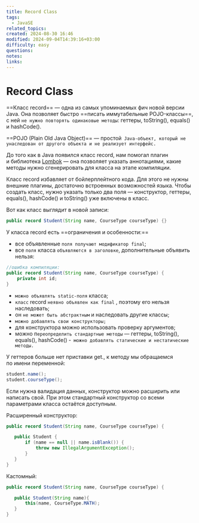 ```yaml
---
title: Record Class
tags:
  - JavaSE
related_topics: 
created: 2024-08-30 16:46
modified: 2024-09-04T14:39:16+03:00
difficulty: easy
questions: 
notes: 
links: 
---
```

# Record Class

==Класс record== — одна из самых упоминаемых фич новой версии Java. Она позволяет быстро ==писать иммутабельные POJO-классы==, с ней `не нужно повторять одинаковые методы`: геттеры, toString(), equals() и hashCode().

==POJO (Plain Old Java Object)== — простой` Java-объект, который не унаследован от другого объекта и не реализует интерфейс.`

До того как в Java появился класс record, нам помогал плагин и библиотека [Lombok](https://projectlombok.org/) — она позволяет указать аннотациями, какие методы нужно сгенерировать для класса на этапе компиляции.

Класс record избавляет от бойлерплейтного кода. Для этого не нужны внешние плагины, достаточно встроенных возможностей языка. Чтобы создать класс, нужно указать только два поля — конструктор, геттеры, equals(), hashCode() и toString() уже включены в класс.

Вот как класс выглядит в новой записи:

```java
public record Student(String name, CourseType courseType) {}
```

У класса record есть ==ограничения и особенности:==

- все объявленные `поля получают модификатор final`;
- все `поля` класса `объявляются в заголовке`, дополнительные объявить нельзя:

```java
//ошибка компиляции:
public record Student(String name, CourseType courseType) {
	private int id;
}
```

- `можно объявлять static-поля` класса;
- `класс` record `неявно объявлен как final` , поэтому его нельзя наследовать;
- он `не может быть абстрактным` и наследовать другие классы;
- `можно добавлять свои конструкторы;`
- для конструктора можно использовать проверку аргументов;
- можно п`ереопределить стандартные методы` — геттеры, toString(), equals(), hashCode()
-` можно добавлять статические и нестатические методы.`

У геттеров больше нет приставки get., к методу мы обращаемся по имени переменной:

```java
student.name();
student.courseType();
```

Если нужна валидация данных, конструктор можно расширить или написать свой. При этом стандартный конструктор со всеми параметрами класса остаётся доступным.

Расширенный конструктор:

```java
public record Student(String name, CourseType courseType) {

   public Student {
       if (name == null || name.isBlank()) {
           throw new IllegalArgumentException();
       }
   }
}
```

Кастомный:

```java
public record Student(String name, CourseType courseType) {

   public Student(String name){
       this(name, CourseType.MATH);
   }
}
```